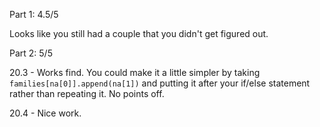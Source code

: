 Part 1:  4.5/5

Looks like you still had a couple that you didn't get figured out.


Part 2:  5/5

20.3 - Works find.  You could make it a little simpler by taking `families[na[0]].append(na[1])` and putting it after your if/else statement rather than repeating it.  No points off.

20.4 - Nice work.

